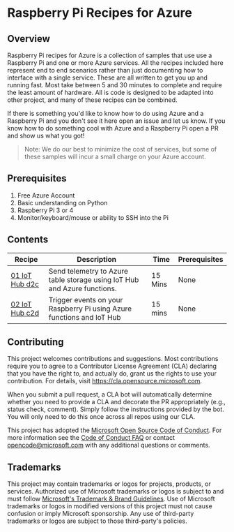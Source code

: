 # Raspberry Pi Recipes for Azure

## Overview

Raspberry Pi recipes for Azure is a collection of samples that use use a Raspberry Pi and one or more Azure services. All the recipes included here represent end to end scenarios rather than just documenting how to interface with a single service. These are all written to get you up and running fast. Most take between 5 and 30 minutes to complete and require the least amount of hardware. All is code is designed to be adapted into other project, and many of these recipes can be combined.

If there is something you'd like to know how to do using Azure and a Raspberry Pi and you don't see it here open an issue and let us know. If you know how to do something cool with Azure and a Raspberry Pi open a PR and show us what you got!

> Note: We do our best to minimize the cost of services, but some of these samples will incur a small charge on your Azure account.

## Prerequisites

1. Free Azure Account
1. Basic understanding on Python
1. Raspberry Pi 3 or 4
1. Monitor/keyboard/mouse or ability to SSH into the Pi

## Contents

| Recipe | Description | Time | Prerequisites |
|--------|-------------|------|---------------|
| [01 IoT Hub d2c](./01_iot) | Send telemetry to Azure table storage using IoT Hub and Azure functions. | 15 Mins | None |
| [02 IoT Hub c2d](./02_c2d_messages) | Trigger events on your Raspberry Pi using Azure functions and IoT Hub | 15 mins | None

## Contributing

This project welcomes contributions and suggestions.  Most contributions require you to agree to a
Contributor License Agreement (CLA) declaring that you have the right to, and actually do, grant us
the rights to use your contribution. For details, visit https://cla.opensource.microsoft.com.

When you submit a pull request, a CLA bot will automatically determine whether you need to provide
a CLA and decorate the PR appropriately (e.g., status check, comment). Simply follow the instructions
provided by the bot. You will only need to do this once across all repos using our CLA.

This project has adopted the [Microsoft Open Source Code of Conduct](https://opensource.microsoft.com/codeofconduct/).
For more information see the [Code of Conduct FAQ](https://opensource.microsoft.com/codeofconduct/faq/) or
contact [opencode@microsoft.com](mailto:opencode@microsoft.com) with any additional questions or comments.

## Trademarks

This project may contain trademarks or logos for projects, products, or services. Authorized use of Microsoft 
trademarks or logos is subject to and must follow 
[Microsoft's Trademark & Brand Guidelines](https://www.microsoft.com/en-us/legal/intellectualproperty/trademarks/usage/general).
Use of Microsoft trademarks or logos in modified versions of this project must not cause confusion or imply Microsoft sponsorship.
Any use of third-party trademarks or logos are subject to those third-party's policies.
